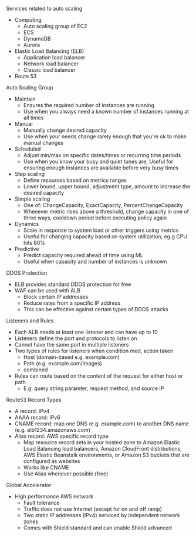 Services related to auto scaling 
- Computing 
	- Auto scaling group of EC2 
	- ECS 
	- DynamoDB 
	- Aurora 
- Elastic Load Balancing (ELB)
	- Application load balancer 
	- Network load balancer 
	- Classic load balancer 
- Route 53 

Auto Scaling Group 
- Maintain 
	- Ensures the required number of instances are running 
	- Use when you always need a known number of instances running at all times 
- Manual 
	- Manually change desired capacity 
	- Use when your needs change rarely enough that you're ok to make manual changes 
- Scheduled 
	- Adjust min/max on specific dates/times or recurring time periods 
	- Use when you know your busy and quiet tunes are, Useful for ensuring enough instances are available before very busy times 
- Step scaling 
	- Define resources based on metrics ranges 
	- Lower bound, upper bound, adjustment type, amount to increase the desired capacity 
- Simple scaling 
	- One of: ChangeCapacity, ExactCapacity, PercentChangeCapacity
	- Whenever metric rises above a threshold, change capacity in one of three ways, cooldown period before executing policy again 
- Dynamics 
	- Scale in response to system load or other triggers using metrics 
	- Useful for changing capacity based on system utilization, eg.g CPU hits 80% 
- Predictive 
	- Predict capacity required ahead of time using ML 
	- Useful when capacity and number of instances is unknown 

DDOS Protection 
- ELB provides standard DDOS protection for free 
- WAF can be used with ALB 
	- Block certain IP addresses 
	- Reduce rates from a specific IP address
	- This can be effective against certain types of DDOS attacks 

Listeners and Rules 
- Each ALB needs at least one listener and can have up to 10 
- Listeners define the port and protocols to listen on 
- Cannot have the same port in multiple listeners 
- Two types of rules for listeners when condition med, action taken 
	- Host (domain-based e.g. example.com)
	- Path (e.g. example.com/images)
	- combined
- Rules can route based on the content of the request for either host or path 
	- E.g. query string paramter, request method, and source IP 

Route53 Record Types 
- A record: IPv4
- AAAA record: IPv6
- CNAME record: map one DNS (e.g. example.com) to another DNS name (e.g. elb1234.amazonaws.com)
- Alias record: AWS specific record type 
	- Map resource record sets in your hosted zone to Amazon Elastic Load Balancing load balancers, Amazon CloudFront distributions, AWS Elastic Beanstalk environments, or Amazon S3 buckets that are configured as websites 
	- Works like CNAME 
	- Use Alias whenever possible (free) 

Global Accelerator 
- High performance AWS network 
	- Fault tolerance 
	- Traffic does not use Internet (except for on and off ramp) 
	- Two static IP addresses (IPv4) serviced by independent network zones 
	- Comes with Shield standard and can enable Shield advanced 

